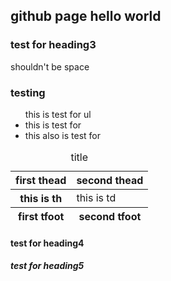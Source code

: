<h2>github page hello world</h2>
<h3>test for heading3</h3>
shouldn't be space
<h3>testing</h3>
<ul>
	this is test for ul
	<li> this is test for </li>
	<li> this also is test for </li>
</ul>
<table>
	<caption>title</caption>
	<thead>
		<th>first thead</th>
		<th>second thead</th>
	</thead>
	<tfoot>
		<th>first tfoot</th>
		<th>second tfoot</th>
	</tfoot>
	<tr>
		<th>
			this is th
		</th>
		<td>
			this is td
		</td>
	</tr>
</table>
<h4>test for heading4</h4>
<h5>test for heading5</h5>
